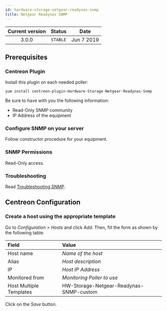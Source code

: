 ```yaml
---
id: hardware-storage-netgear-readynas-snmp
title: Netgear Readynas SNMP
---
```


| Current version | Status | Date |
| :-: | :-: | :-: |
| 3.0.0 | `STABLE` | Jun  7 2019 |

## Prerequisites

### Centreon Plugin

Install this plugin on each needed poller:

``` shell
yum install centreon-plugin-Hardware-Storage-Netgear-Readynas-Snmp
```

Be sure to have with you the following information:

  - Read-Only SNMP community
  - IP Address of the equipment

### Configure SNMP on your server

Follow constructor procedure for your equipment.

### SNMP Permissions

Read-Only access.

### Troubleshooting

Read [Troubleshooting
SNMP](http://documentation.centreon.com/docs/centreon-plugins/en/latest/user/guide.html#snmp).

## Centreon Configuration

### Create a host using the appropriate template

Go to *Configuration \> Hosts* and click *Add*. Then, fill the form as shown by
the following table:

| Field                                | Value                                   |
| :----------------------------------- | :-------------------------------------- |
| Host name                            | *Name of the host*                      |
| Alias                                | *Host description*                      |
| IP                                   | *Host IP Address*                       |
| Monitored from                       | *Monitoring Poller to use*              |
| Host Multiple Templates              | HW-Storage-Netgear-Readynas-SNMP-custom |

Click on the *Save* button.

